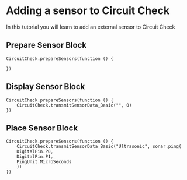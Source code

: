 # Adding a sensor to Circuit Check
In this tutorial you will learn to add an external sensor to Circuit Check

## Prepare Sensor Block

```blocks
CircuitCheck.prepareSensors(function () {
	
})
```

## Display Sensor Block
```blocks
CircuitCheck.prepareSensors(function () {
    CircuitCheck.transmitSensorData_Basic("", 0)
})
``` 

## Place Sensor Block

```blocks
CircuitCheck.prepareSensors(function () {
    CircuitCheck.transmitSensorData_Basic("Ultrasonic", sonar.ping(
    DigitalPin.P0,
    DigitalPin.P1,
    PingUnit.MicroSeconds
    ))
})
```